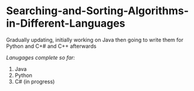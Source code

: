 # Searching-and-Sorting-Algorithms-in-Different-Languages
Gradually updating, initially working on Java then going to write them for Python and C+# and C++ afterwards

*Lanugages complete so far:*
1. Java
2. Python
3. C# (in progress)